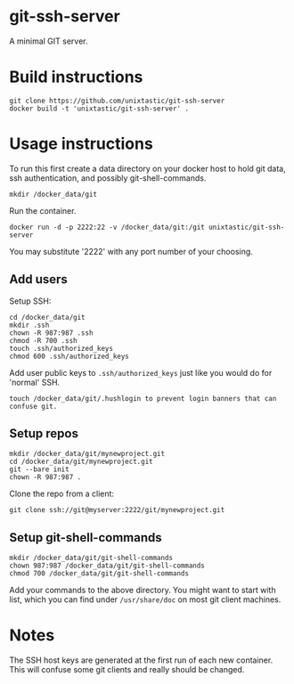 git-ssh-server
=================

A minimal GIT server.

Build instructions
==================

    git clone https://github.com/unixtastic/git-ssh-server
    docker build -t 'unixtastic/git-ssh-server' .

Usage instructions
==================

To run this first create a data directory on your docker host to hold git data, ssh authentication,
and possibly git-shell-commands.

    mkdir /docker_data/git

Run the container.

    docker run -d -p 2222:22 -v /docker_data/git:/git unixtastic/git-ssh-server

You may substitute '2222' with any port number of your choosing.

Add users
---------

Setup SSH:

    cd /docker_data/git
    mkdir .ssh
    chown -R 987:987 .ssh
    chmod -R 700 .ssh
    touch .ssh/authorized_keys
    chmod 600 .ssh/authorized_keys

Add user public keys to `.ssh/authorized_keys` just like you would do for 'normal' SSH.

    touch /docker_data/git/.hushlogin to prevent login banners that can confuse git.

Setup repos
-----------

    mkdir /docker_data/git/mynewproject.git
    cd /docker_data/git/mynewproject.git
    git --bare init
    chown -R 987:987 .

Clone the repo from a client:

    git clone ssh://git@myserver:2222/git/mynewproject.git

Setup git-shell-commands
------------------------

    mkdir /docker_data/git/git-shell-commands
    chown 987:987 /docker_data/git/git-shell-commands
    chmod 700 /docker_data/git/git-shell-commands

Add your commands to the above directory. You might want to start with list, which
you can find under `/usr/share/doc` on most git client machines.

Notes
=====

The SSH host keys are generated at the first run of each new container. This will confuse some git clients and really should be changed.
